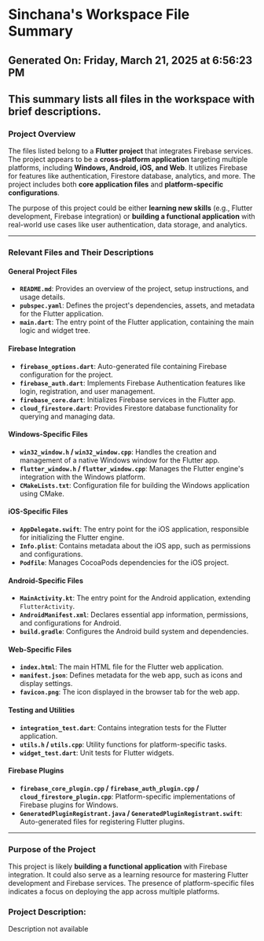 # Sinchana's Workspace File Summary
## Generated On: Friday, March 21, 2025 at 6:56:23 PM
This summary lists all files in the workspace with brief descriptions.
---
### Project Overview

The files listed belong to a **Flutter project** that integrates Firebase services. The project appears to be a **cross-platform application** targeting multiple platforms, including **Windows, Android, iOS, and Web**. It utilizes Firebase for features like authentication, Firestore database, analytics, and more. The project includes both **core application files** and **platform-specific configurations**.

The purpose of this project could be either **learning new skills** (e.g., Flutter development, Firebase integration) or **building a functional application** with real-world use cases like user authentication, data storage, and analytics.

---

### Relevant Files and Their Descriptions

#### General Project Files
- **`README.md`**: Provides an overview of the project, setup instructions, and usage details.
- **`pubspec.yaml`**: Defines the project's dependencies, assets, and metadata for the Flutter application.
- **`main.dart`**: The entry point of the Flutter application, containing the main logic and widget tree.

#### Firebase Integration
- **`firebase_options.dart`**: Auto-generated file containing Firebase configuration for the project.
- **`firebase_auth.dart`**: Implements Firebase Authentication features like login, registration, and user management.
- **`firebase_core.dart`**: Initializes Firebase services in the Flutter app.
- **`cloud_firestore.dart`**: Provides Firestore database functionality for querying and managing data.

#### Windows-Specific Files
- **`win32_window.h` / `win32_window.cpp`**: Handles the creation and management of a native Windows window for the Flutter app.
- **`flutter_window.h` / `flutter_window.cpp`**: Manages the Flutter engine's integration with the Windows platform.
- **`CMakeLists.txt`**: Configuration file for building the Windows application using CMake.

#### iOS-Specific Files
- **`AppDelegate.swift`**: The entry point for the iOS application, responsible for initializing the Flutter engine.
- **`Info.plist`**: Contains metadata about the iOS app, such as permissions and configurations.
- **`Podfile`**: Manages CocoaPods dependencies for the iOS project.

#### Android-Specific Files
- **`MainActivity.kt`**: The entry point for the Android application, extending `FlutterActivity`.
- **`AndroidManifest.xml`**: Declares essential app information, permissions, and configurations for Android.
- **`build.gradle`**: Configures the Android build system and dependencies.

#### Web-Specific Files
- **`index.html`**: The main HTML file for the Flutter web application.
- **`manifest.json`**: Defines metadata for the web app, such as icons and display settings.
- **`favicon.png`**: The icon displayed in the browser tab for the web app.

#### Testing and Utilities
- **`integration_test.dart`**: Contains integration tests for the Flutter application.
- **`utils.h` / `utils.cpp`**: Utility functions for platform-specific tasks.
- **`widget_test.dart`**: Unit tests for Flutter widgets.

#### Firebase Plugins
- **`firebase_core_plugin.cpp` / `firebase_auth_plugin.cpp` / `cloud_firestore_plugin.cpp`**: Platform-specific implementations of Firebase plugins for Windows.
- **`GeneratedPluginRegistrant.java` / `GeneratedPluginRegistrant.swift`**: Auto-generated files for registering Flutter plugins.

---

### Purpose of the Project
This project is likely **building a functional application** with Firebase integration. It could also serve as a learning resource for mastering Flutter development and Firebase services. The presence of platform-specific files indicates a focus on deploying the app across multiple platforms. 
### Project Description:
 Description not available
